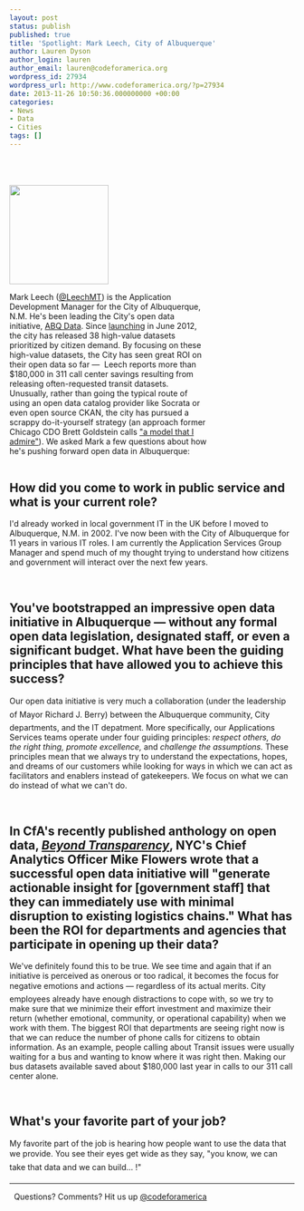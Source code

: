 ```yaml
---
layout: post
status: publish
published: true
title: 'Spotlight: Mark Leech, City of Albuquerque'
author: Lauren Dyson
author_login: lauren
author_email: lauren@codeforamerica.org
wordpress_id: 27934
wordpress_url: http://www.codeforamerica.org/?p=27934
date: 2013-11-26 10:50:36.000000000 +00:00
categories:
- News
- Data
- Cities
tags: []
---
```

<div style="padding-top: 20px;">

<img style="float: left; width: 175px; padding-top: 30px; padding-right: 30px;" alt="" src="http://www.codeforamerica.org/wp-content/uploads/2013/11/markleechcircle.png" />
<p style="float: left; width: 350px; font-size: 14px;">Mark Leech (<a href="https://twitter.com/leech">@LeechMT</a>) is the Application Development Manager for the City of Albuquerque, N.M. He's been leading the City's open data initiative, <a href="http://www.cabq.gov/abq-data">ABQ Data</a>. Since <a href="http://www.cabq.gov/mayor/news/mayor-berry-to-launches-open-data-initiative/">launching</a> in June 2012, the city has released 38 high-value datasets prioritized by citizen demand. By focusing on these high-value datasets, the City has seen great ROI on their open data so far —  Leech reports more than $180,000 in 311 call center savings resulting from releasing often-requested transit datasets. Unusually, rather than going the typical route of using an open data catalog provider like Socrata or even open source CKAN, the city has pursued a scrappy do-it-yourself strategy (an approach former Chicago CDO Brett Goldstein calls <a href="http://beyondtransparency.org/part-1/open-data-in-chicago-game-on/">"a model that I admire"</a>). We asked Mark a few questions about how he's pushing forward open data in Albuquerque:</p>

</div>
<h2 style="clear: both; padding-top: 30px;">How did you come to work in public service and what is your current role?</h2>
I'd already worked in local government IT in the UK before I moved to Albuquerque, N.M. in 2002. I've now been with the City of Albuquerque for 11 years in various IT roles. I am currently the Application Services Group Manager and spend much of my thought trying to understand how citizens and government will interact over the next few years.
<h2 style="clear: both; padding-top: 30px;">You've bootstrapped an impressive open data initiative in Albuquerque — without any formal open data legislation, designated staff, or even a significant budget. What have been the guiding principles that have allowed you to achieve this success?</h2>
Our open data initiative is very much a collaboration (under the leadership of Mayor Richard J. Berry) between the Albuquerque community, City departments, and the IT depatment. More specifically, our Applications Services teams operate under four guiding principles: <em>respect others, do the right thing, promote excellence, </em>and<em> challenge the assumptions.</em> These principles mean that we always try to understand the expectations, hopes, and dreams of our customers while looking for ways in which we can act as facilitators and enablers instead of gatekeepers. We focus on what we can do instead of what we can't do.
<h2 style="clear: both; padding-top: 30px;">In CfA's recently published anthology on open data, <em><a href="http://beyondtransparency.org">Beyond Transparency</a></em>, NYC's Chief Analytics Officer Mike Flowers wrote that a successful open data initiative will "generate actionable insight for [government staff] that they can immediately use with minimal disruption to existing logistics chains." What has been the ROI for departments and agencies that participate in opening up their data?</h2>
We've definitely found this to be true. We see time and again that if an initiative is perceived as onerous or too radical, it becomes the focus for negative emotions and actions — regardless of its actual merits. City employees already have enough distractions to cope with, so we try to make sure that we minimize their effort investment and maximize their return (whether emotional, community, or operational capability) when we work with them. The biggest ROI that departments are seeing right now is that we can reduce the number of phone calls for citizens to obtain information. As an example, people calling about Transit issues were usually waiting for a bus and wanting to know where it was right then. Making our bus datasets available saved about $180,000 last year in calls to our 311 call center alone.
<h2 style="clear: both; padding-top: 30px;">What's your favorite part of your job?</h2>
My favorite part of the job is hearing how people want to use the data that we provide. You see their eyes get wide as they say, "you know, we can take that data and we can build... !"
&nbsp;
<hr />
&nbsp;
Questions? Comments? Hit us up <a href="http://codeforamerica.org">@codeforamerica</a>
